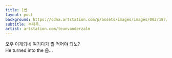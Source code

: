 ```yaml
---
title: 1번
layout: post
background: https://cdna.artstation.com/p/assets/images/images/002/187/704/large/teun-van-der-zalm-ncu001-13d.jpg
subtitle: 부제목.
artist: artstation.com/teunvanderzalm
---
```

오우 이게되네
여기다가 뭘 적어야 되노?
<br/>He turned into the 음...
